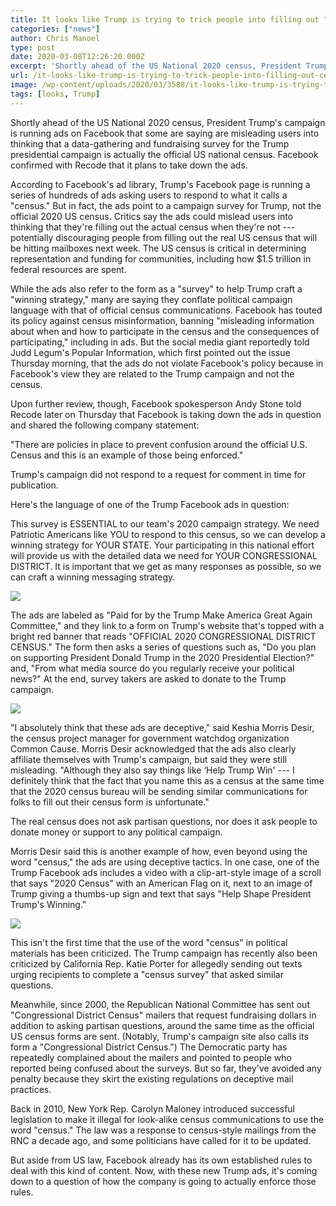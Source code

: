 ```yaml
---
title: It looks like Trump is trying to trick people into filling out "census" forms online
categories: ["news"]
author: Chris Manoel
type: post
date: 2020-03-08T12:26:20.000Z
excerpt: 'Shortly ahead of the US National 2020 census, President Trump''s campaign is running ads on Facebook that some are saying are misleading users into thinking that a data-gathering and fundraising survey for the Trump presidential campaign is actually the official US national census. Facebook confirmed with Recode that it plans to take down the ads.&hellip;'
url: /it-looks-like-trump-is-trying-to-trick-people-into-filling-out-census-forms-online/
image: /wp-content/uploads/2020/03/3588/it-looks-like-trump-is-trying-to-trick-people-into-filling-out-census-forms-online.jpg
tags: [looks, Trump]
---
```


Shortly ahead of the US National 2020 census, President Trump's campaign is running ads on Facebook that some are saying are misleading users into thinking that a data-gathering and fundraising survey for the Trump presidential campaign is actually the official US national census. Facebook confirmed with Recode that it plans to take down the ads.

According to Facebook's ad library, Trump's Facebook page is running a series of hundreds of ads asking users to respond to what it calls a "census." But in fact, the ads point to a campaign survey for Trump, not the official 2020 US census. Critics say the ads could mislead users into thinking that they're filling out the actual census when they're not --- potentially discouraging people from filling out the real US census that will be hitting mailboxes next week. The US census is critical in determining representation and funding for communities, including how $1.5 trillion in federal resources are spent.

While the ads also refer to the form as a "survey" to help Trump craft a "winning strategy," many are saying they conflate political campaign language with that of official census communications. Facebook has touted its policy against census misinformation, banning "misleading information about when and how to participate in the census and the consequences of participating," including in ads. But the social media giant reportedly told Judd Legum's Popular Information, which first pointed out the issue Thursday morning, that the ads do not violate Facebook's policy because in Facebook's view they are related to the Trump campaign and not the census.

Upon further review, though, Facebook spokesperson Andy Stone told Recode later on Thursday that Facebook is taking down the ads in question and shared the following company statement:

"There are policies in place to prevent confusion around the official U.S. Census and this is an example of those being enforced."

Trump's campaign did not respond to a request for comment in time for publication.

Here's the language of one of the Trump Facebook ads in question:

>

  This survey is ESSENTIAL to our team's 2020 campaign strategy. We need Patriotic Americans like YOU to respond to this census, so we can develop a winning strategy for YOUR STATE. Your participating in this national effort will provide us with the detailed data we need for YOUR CONGRESSIONAL DISTRICT. It is important that we get as many responses as possible, so we can craft a winning messaging strategy.

![](https://cdn.vox-cdn.com/thumbor/h3ufzwS1DI1M9pLM_IRgVSuIQZo=/0x0:802x1152/1200x0/filters:focal(0x0:802x1152):no_upscale()/cdn.vox-cdn.com/uploads/chorus_asset/file/19769725/Screen_Shot_2020_03_05_at_9.43.10_AM.png)

The ads are labeled as "Paid for by the Trump Make America Great Again Committee," and they link to a form on Trump's website that's topped with a bright red banner that reads "OFFICIAL 2020 CONGRESSIONAL DISTRICT CENSUS." The form then asks a series of questions such as, "Do you plan on supporting President Donald Trump in the 2020 Presidential Election?" and, "From what media source do you regularly receive your political news?" At the end, survey takers are asked to donate to the Trump campaign.

![](https://cdn.vox-cdn.com/thumbor/8CuAVMTSCBXRQzCojikdoquCRt0=/0x0:2568x1390/1200x0/filters:focal(0x0:2568x1390):no_upscale()/cdn.vox-cdn.com/uploads/chorus_asset/file/19769763/Screen_Shot_2020_03_05_at_9.35.36_AM.png)

"I absolutely think that these ads are deceptive," said Keshia Morris Desir, the census project manager for government watchdog organization Common Cause. Morris Desir acknowledged that the ads also clearly affiliate themselves with Trump's campaign, but said they were still misleading. "Although they also say things like ‘Help Trump Win' --- I definitely think that the fact that you name this as a census at the same time that the 2020 census bureau will be sending similar communications for folks to fill out their census form is unfortunate."

The real census does not ask partisan questions, nor does it ask people to donate money or support to any political campaign.

Morris Desir said this is another example of how, even beyond using the word "census," the ads are using deceptive tactics. In one case, one of the Trump Facebook ads includes a video with a clip-art-style image of a scroll that says "2020 Census" with an American Flag on it, next to an image of Trump giving a thumbs-up sign and text that says "Help Shape President Trump's Winning."

  ![](https://cdn.vox-cdn.com/thumbor/fbTYzkdgwwjQigE3XQh1bAdt7dE=/0x0:726x904/1200x0/filters:focal(0x0:726x904):no_upscale()/cdn.vox-cdn.com/uploads/chorus_asset/file/19769749/Screen_Shot_2020_03_05_at_10.22.17_AM.png)

  This isn't the first time that the use of the word "census" in political materials has been criticized. The Trump campaign has recently also been criticized by California Rep. Katie Porter for allegedly sending out texts urging recipients to complete a "census survey" that asked similar questions.

  Meanwhile, since 2000, the Republican National Committee has sent out "Congressional District Census" mailers that request fundraising dollars in addition to asking partisan questions, around the same time as the official US census forms are sent. (Notably, Trump's campaign site also calls its form a "Congressional District Census.") The Democratic party has repeatedly complained about the mailers and pointed to people who reported being confused about the surveys. But so far, they've avoided any penalty because they skirt the existing regulations on deceptive mail practices.

  Back in 2010, New York Rep. Carolyn Maloney introduced successful legislation to make it illegal for look-alike census communications to use the word "census." The law was a response to census-style mailings from the RNC a decade ago, and some politicians have called for it to be updated.

  But aside from US law, Facebook already has its own established rules to deal with this kind of content. Now, with these new Trump ads, it's coming down to a question of how the company is going to actually enforce those rules.
